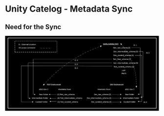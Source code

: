 # Unity Catelog - Metadata Sync 

## Need for the Sync


<p align="center">
  <img src="https://github.com/IndraT97/Azure-DBX-UnityCatelog_Hive_MetaStore_Sync/blob/master/Images/image_final_enhanced.png">
</p>
